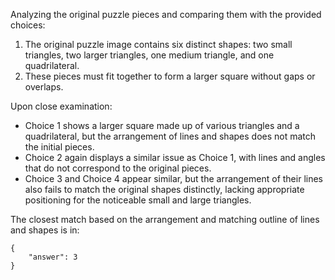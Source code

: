 Analyzing the original puzzle pieces and comparing them with the provided choices:

1. The original puzzle image contains six distinct shapes: two small triangles, two larger triangles, one medium triangle, and one quadrilateral.
2. These pieces must fit together to form a larger square without gaps or overlaps.

Upon close examination:
- Choice 1 shows a larger square made up of various triangles and a quadrilateral, but the arrangement of lines and shapes does not match the initial pieces.
- Choice 2 again displays a similar issue as Choice 1, with lines and angles that do not correspond to the original pieces.
- Choice 3 and Choice 4 appear similar, but the arrangement of their lines also fails to match the original shapes distinctly, lacking appropriate positioning for the noticeable small and large triangles.

The closest match based on the arrangement and matching outline of lines and shapes is in:

```
{
    "answer": 3
}
```